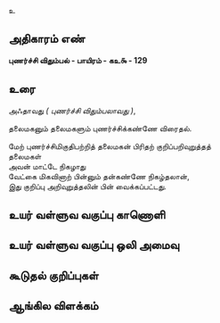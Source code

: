 உ


## அதிகாரம் எண்

**புணர்ச்சி விதும்பல் - பாயிரம் - கஉ௯ - 129**

## உரை

அஃதாவது _( புணர்ச்சி விதும்பலாவது )_,  

தலைமகனும் தலைமகளும் புணர்ச்சிக்கண்ணே விரைதல்.  

மேற் புணர்ச்சிமிகுதிபற்றித் தலைமகன் பிரிதற் குறிப்பறிவுறுத்தத்  
தலைமகள்  
அவன் மாட்டே நிகழாது  
வேட்கை மிகவினாற் பின்னும் தன்கண்ணே நிகழ்தலான்,  
இது குறிப்பு அறிவுறுத்தலின் பின் வைக்கப்பட்டது.

## உயர் வள்ளுவ வகுப்பு காணொளி


## உயர் வள்ளுவ வகுப்பு ஒலி அமைவு 


## கூடுதல் குறிப்புகள்


## ஆங்கில விளக்கம்

